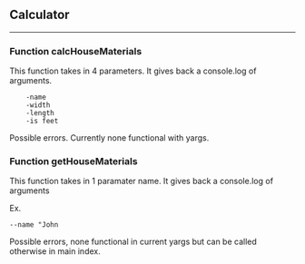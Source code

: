 ## Calculator

------------------

### __Function calcHouseMaterials__

This function takes in 4 parameters. It gives back a console.log of arguments.
~~~~
    -name
    -width
    -length
    -is feet
~~~~

Possible errors. Currently none functional with yargs.

### __Function getHouseMaterials__

This function takes in 1 paramater name. It gives back a console.log of arguments

Ex.
~~~~~~~
--name "John
~~~~~~~~

Possible errors, none functional in current yargs but can be called otherwise in main index.